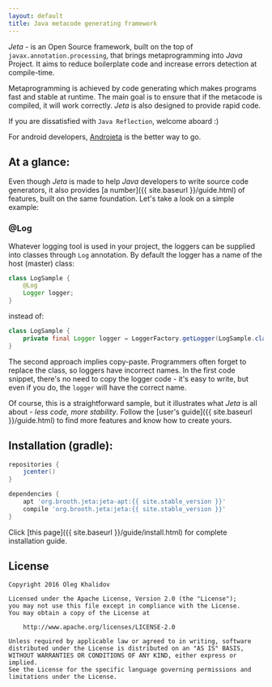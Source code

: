 ```yaml
---
layout: default
title: Java metacode generating framework
---
```


*Jeta* - is an Open Source framework, built on the top of `javax.annotation.processing`, that brings metaprogramming into *Java* Project. It aims to reduce boilerplate code and increase errors detection at compile-time.

Metaprogramming is achieved by code generating which makes programs fast and stable at runtime. The main goal is to ensure that if the metacode is compiled, it will work correctly. *Jeta* is also designed to provide rapid code.

If you are dissatisfied with `Java Reflection`, welcome aboard :)

<div class="alert alert-success" role="alert">
For android developers, <a href="{{ site.baseurl }}/guide/androjeta/overview.html">Androjeta</a> is the better way to go.
</div>

At a glance:
--------
Even though *Jeta* is made to help *Java* developers to write source code generators, it also provides [a number]({{ site.baseurl }}/guide.html) of features, built on the same foundation. Let's take a look on a simple example:

### @Log
Whatever logging tool is used in your project, the loggers can be supplied into classes through `Log` annotation. By default the logger has a name of the host (master) class:

```java
class LogSample {
    @Log
    Logger logger;
}
```

instead of:

```java
class LogSample {
    private final Logger logger = LoggerFactory.getLogger(LogSample.class);
}
```

The second approach implies copy-paste. Programmers often forget to replace the class, so loggers have incorrect names. In the first code snippet, there's no need to copy the logger code - it's easy to write, but even if you do, the `logger` will have the correct name.

Of course, this is a straightforward sample, but it illustrates what *Jeta* is all about - *less code, more stability*. Follow the [user's guide]({{ site.baseurl }}/guide.html) to find more features and know how to create yours.

Installation (gradle):
----------------------

```gradle
repositories {
    jcenter()
}

dependencies {
    apt 'org.brooth.jeta:jeta-apt:{{ site.stable_version }}'
    compile 'org.brooth.jeta:jeta:{{ site.stable_version }}'
}
```

Click [this page]({{ site.baseurl }}/guide/install.html) for complete installation guide.


License
-------

    Copyright 2016 Oleg Khalidov

    Licensed under the Apache License, Version 2.0 (the "License");
    you may not use this file except in compliance with the License.
    You may obtain a copy of the License at

        http://www.apache.org/licenses/LICENSE-2.0

    Unless required by applicable law or agreed to in writing, software
    distributed under the License is distributed on an "AS IS" BASIS,
    WITHOUT WARRANTIES OR CONDITIONS OF ANY KIND, either express or implied.
    See the License for the specific language governing permissions and
    limitations under the License.